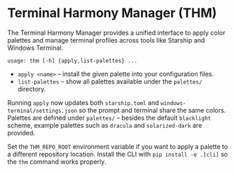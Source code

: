 # Terminal Harmony Manager (THM)

The Terminal Harmony Manager provides a unified interface to apply color palettes
and manage terminal profiles across tools like Starship and Windows Terminal.

```
usage: thm [-h] {apply,list-palettes} ...
```

- `apply <name>` – install the given palette into your configuration files.
- `list-palettes` – show all palettes available under the `palettes/` directory.

Running `apply` now updates both `starship.toml` and
`windows-terminal/settings.json` so the prompt and terminal share the same
colors. Palettes are defined under `palettes/` – besides the default
`blacklight` scheme, example palettes such as `dracula` and
`solarized-dark` are provided.

Set the `THM_REPO_ROOT` environment variable if you want to apply a palette to
a different repository location. Install the CLI with `pip install -e .[cli]`
so the `thm` command works properly.

